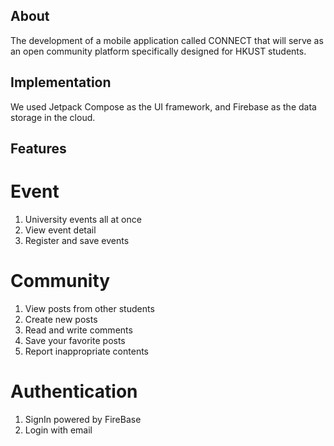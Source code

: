 ## About
The development of a mobile application called CONNECT that will serve as an open community platform specifically designed for HKUST students.

## Implementation
We used Jetpack Compose as the UI framework, and Firebase as the data storage in the cloud.

## Features

# Event
1. University events all at once
2. View event detail
3. Register and save events

# Community
1. View posts from other students
2. Create new posts
3. Read and write comments
4. Save your favorite posts
5. Report inappropriate contents

# Authentication
1. SignIn powered by FireBase
2. Login with email
